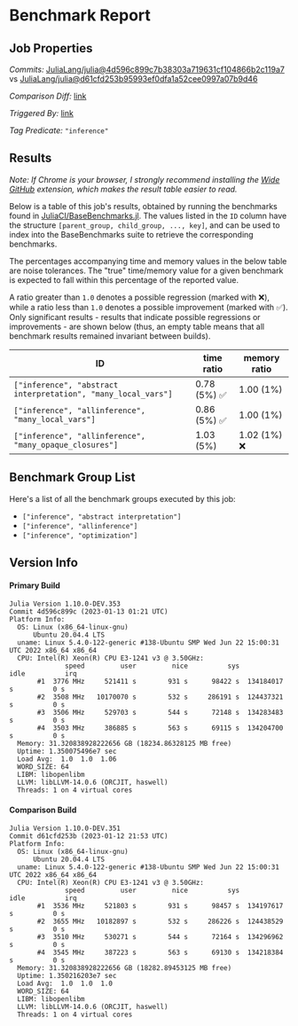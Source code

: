 # Benchmark Report

## Job Properties

*Commits:* [JuliaLang/julia@4d596c899c7b38303a719631cf104866b2c119a7](https://github.com/JuliaLang/julia/commit/4d596c899c7b38303a719631cf104866b2c119a7) vs [JuliaLang/julia@d61cfd253b95993ef0dfa1a52cee0997a07b9d46](https://github.com/JuliaLang/julia/commit/d61cfd253b95993ef0dfa1a52cee0997a07b9d46)

*Comparison Diff:* [link](https://github.com/JuliaLang/julia/compare/d61cfd253b95993ef0dfa1a52cee0997a07b9d46..4d596c899c7b38303a719631cf104866b2c119a7)

*Triggered By:* [link](https://github.com/JuliaLang/julia/pull/48263#issuecomment-1381204560)

*Tag Predicate:* `"inference"`

## Results

*Note: If Chrome is your browser, I strongly recommend installing the [Wide GitHub](https://chrome.google.com/webstore/detail/wide-github/kaalofacklcidaampbokdplbklpeldpj?hl=en)
extension, which makes the result table easier to read.*

Below is a table of this job's results, obtained by running the benchmarks found in
[JuliaCI/BaseBenchmarks.jl](https://github.com/JuliaCI/BaseBenchmarks.jl). The values
listed in the `ID` column have the structure `[parent_group, child_group, ..., key]`,
and can be used to index into the BaseBenchmarks suite to retrieve the corresponding
benchmarks.

The percentages accompanying time and memory values in the below table are noise tolerances. The "true"
time/memory value for a given benchmark is expected to fall within this percentage of the reported value.

A ratio greater than `1.0` denotes a possible regression (marked with :x:), while a ratio less
than `1.0` denotes a possible improvement (marked with :white_check_mark:). Only significant results - results
that indicate possible regressions or improvements - are shown below (thus, an empty table means that all
benchmark results remained invariant between builds).

| ID | time ratio | memory ratio |
|----|------------|--------------|
| `["inference", "abstract interpretation", "many_local_vars"]` | 0.78 (5%) :white_check_mark: | 1.00 (1%)  |
| `["inference", "allinference", "many_local_vars"]` | 0.86 (5%) :white_check_mark: | 1.00 (1%)  |
| `["inference", "allinference", "many_opaque_closures"]` | 1.03 (5%)  | 1.02 (1%) :x: |

## Benchmark Group List

Here's a list of all the benchmark groups executed by this job:

- `["inference", "abstract interpretation"]`
- `["inference", "allinference"]`
- `["inference", "optimization"]`

## Version Info

#### Primary Build

```
Julia Version 1.10.0-DEV.353
Commit 4d596c899c (2023-01-13 01:21 UTC)
Platform Info:
  OS: Linux (x86_64-linux-gnu)
      Ubuntu 20.04.4 LTS
  uname: Linux 5.4.0-122-generic #138-Ubuntu SMP Wed Jun 22 15:00:31 UTC 2022 x86_64 x86_64
  CPU: Intel(R) Xeon(R) CPU E3-1241 v3 @ 3.50GHz: 
              speed         user         nice          sys         idle          irq
       #1  3776 MHz     521411 s        931 s      98422 s  134184017 s          0 s
       #2  3508 MHz   10170070 s        532 s     286191 s  124437321 s          0 s
       #3  3506 MHz     529703 s        544 s      72148 s  134283483 s          0 s
       #4  3503 MHz     386885 s        563 s      69115 s  134204700 s          0 s
  Memory: 31.320838928222656 GB (18234.86328125 MB free)
  Uptime: 1.350075496e7 sec
  Load Avg:  1.0  1.0  1.06
  WORD_SIZE: 64
  LIBM: libopenlibm
  LLVM: libLLVM-14.0.6 (ORCJIT, haswell)
  Threads: 1 on 4 virtual cores

```

#### Comparison Build

```
Julia Version 1.10.0-DEV.351
Commit d61cfd253b (2023-01-12 21:53 UTC)
Platform Info:
  OS: Linux (x86_64-linux-gnu)
      Ubuntu 20.04.4 LTS
  uname: Linux 5.4.0-122-generic #138-Ubuntu SMP Wed Jun 22 15:00:31 UTC 2022 x86_64 x86_64
  CPU: Intel(R) Xeon(R) CPU E3-1241 v3 @ 3.50GHz: 
              speed         user         nice          sys         idle          irq
       #1  3536 MHz     521803 s        931 s      98457 s  134197617 s          0 s
       #2  3655 MHz   10182897 s        532 s     286226 s  124438529 s          0 s
       #3  3510 MHz     530271 s        544 s      72164 s  134296962 s          0 s
       #4  3545 MHz     387223 s        563 s      69130 s  134218384 s          0 s
  Memory: 31.320838928222656 GB (18282.89453125 MB free)
  Uptime: 1.350216203e7 sec
  Load Avg:  1.0  1.0  1.0
  WORD_SIZE: 64
  LIBM: libopenlibm
  LLVM: libLLVM-14.0.6 (ORCJIT, haswell)
  Threads: 1 on 4 virtual cores

```
